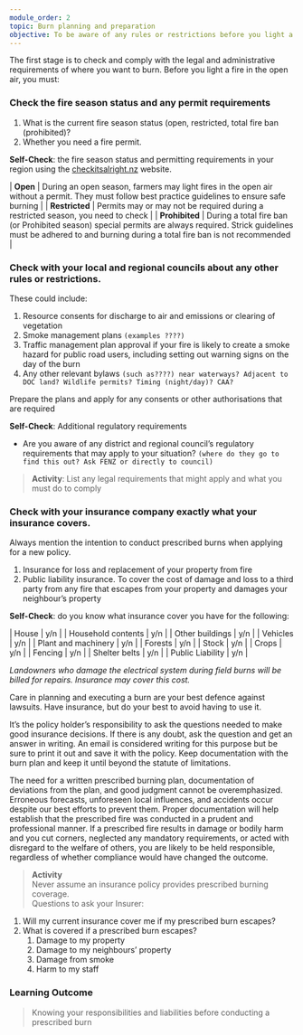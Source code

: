 ```yaml
---
module_order: 2
topic: Burn planning and preparation
objective: To be aware of any rules or restrictions before you light a match
---
```




The first stage is to check and comply with the legal and administrative requirements of where you want to burn.  Before you light a fire in the open air, you must:

### Check the fire season status and any permit requirements 

1. What is the current fire season status (open, restricted, total fire ban (prohibited)?
1. Whether you need a fire permit.


__Self-Check__: the fire season status and permitting requirements in your region using the [checkitsalright.nz](https://checkitsalright.nz) website.

| __Open__       | During an open season, farmers may light fires in the open air without a permit. They must follow best practice guidelines to ensure safe burning |
| __Restricted__ | Permits may or may not be required during a restricted season, you need to check |
| __Prohibited__ | During a total fire ban (or Prohibited season) special permits are always required. Strick guidelines must be adhered to and burning during a total fire ban is not recommended |


### Check with your local and regional councils about any other rules or restrictions.

These could include:
1. Resource consents for discharge to air and emissions or clearing of vegetation
1. Smoke management plans `(examples ????)`
1. Traffic management plan approval if your fire is likely to create a smoke hazard for public road users, including setting out warning signs on the day of the burn
1. Any other relevant bylaws  `(such as????) near waterways? Adjacent to DOC land? Wildlife permits? Timing (night/day)? CAA?`

Prepare the plans and apply for any consents or other authorisations that are required

__Self-Check__: Additional regulatory requirements
- Are you aware of any district and regional council’s regulatory requirements that may apply to your situation?  `(where do they go to find this out? Ask FENZ or directly to council)`

> __Activity__: List any legal requirements that might apply and what you must do to comply

### Check with your insurance company exactly what your insurance covers.

Always mention the intention to conduct prescribed burns when applying for a new policy.
1. Insurance for loss and replacement of your property from fire
1. Public liability insurance. To cover the cost of damage and loss to a third party from any fire that escapes from your property and damages your neighbour’s property

__Self-Check__: do you know what insurance cover you have for the following:

| House               | y/n |
| Household contents  | y/n |
| Other buildings     | y/n |
| Vehicles            | y/n |
| Plant and machinery | y/n |
| Forests             | y/n |
| Stock               | y/n |
| Crops               | y/n |
| Fencing             | y/n |
| Shelter belts       | y/n |
| Public Liability    | y/n |

_Landowners who damage the electrical system during field burns will be billed for repairs. Insurance may cover this cost._

Care in planning and executing a burn are your best defence against lawsuits. Have insurance, but do your best to avoid having to use it.

It’s the policy holder’s responsibility to ask the questions needed to make good insurance decisions.  If there is any doubt, ask the question and get an answer in writing.  An email is considered writing for this purpose but be sure to print it out and save it with the policy. Keep documentation with the burn plan and keep it until beyond the statute of limitations.

The need for a written prescribed burning plan, documentation of deviations from the plan, and good judgment cannot be overemphasized. Erroneous forecasts, unforeseen local influences, and accidents occur despite our best efforts to prevent them. Proper documentation will help establish that the prescribed fire was conducted in a prudent and professional manner. If a prescribed fire results in damage or bodily harm and you cut corners, neglected any mandatory requirements, or acted with disregard to the welfare of others, you are likely to be held responsible, regardless of whether compliance would have changed the outcome.

> __Activity__  
Never assume an insurance policy provides prescribed burning coverage.  
Questions to ask your Insurer:  
1. Will my current insurance cover me if my prescribed burn escapes?
2. What is covered if a prescribed burn escapes?
    1. Damage to my property
    1. Damage to my neighbours’ property
    1. Damage from smoke
    1. Harm to my staff

### Learning Outcome
> Knowing your responsibilities and liabilities before conducting a prescribed burn